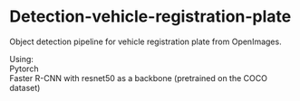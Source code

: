 # Detection-vehicle-registration-plate

Object detection pipeline for vehicle registration plate from OpenImages.

Using:\
Pytorch \
Faster R-CNN with resnet50 as a backbone (pretrained on the COCO dataset)
